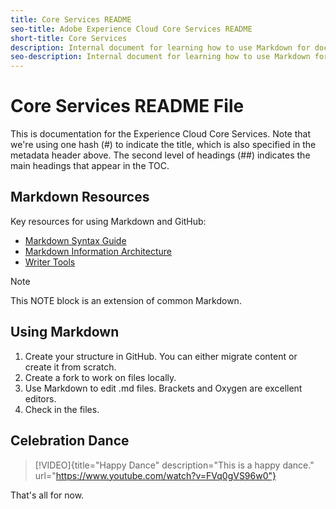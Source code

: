 ```yaml
---
title: Core Services README
seo-title: Adobe Experience Cloud Core Services README
short-title: Core Services
description: Internal document for learning how to use Markdown for documenting Core Services
seo-description: Internal document for learning how to use Markdown for documenting Adobe Experience Cloud Core Services
---
```


# Core Services README File

This is documentation for the Experience Cloud Core Services. Note that we're using one hash (#) to indicate the title, which is also specified in the metadata header above. The second level of headings (##) indicates the main headings that appear in the TOC.

## Markdown Resources

Key resources for using Markdown and GitHub:

* [Markdown Syntax Guide](https://wiki.corp.adobe.com/display/SSE/Markdown+Syntax+Guidance)
* [Markdown Information Architecture](https://wiki.corp.adobe.com/display/SSE/Markdown+Information+Architecture)
* [Writer Tools](https://wiki.corp.adobe.com/display/SSE/Writer+Tools)

>[!NOTE]
>This NOTE block is an extension of common Markdown. 

## Using Markdown

1. Create your structure in GitHub.
   You can either migrate content or create it from scratch.
1. Create a fork to work on files locally.
1. Use Markdown to edit .md files.
   Brackets and Oxygen are excellent editors.
1. Check in the files.

## Celebration Dance

> [!VIDEO]{title="Happy Dance" description="This is a happy dance." url="https://www.youtube.com/watch?v=FVq0gVS96w0"}

That's all for now.
